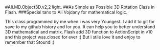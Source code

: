 #Ali.MD.Object3D.v2,2 light.
##As Simple as Possible 3D Rotation Class in Flash.
###Special tanx to Ali Vojdany for mathematical logic.

This class programmed by me when i was very Youngest.
I add it to git for save to my github history and for you.
It can help you to better understand 3D mathematical and matrix.
Flash add 3D function to ActionScript in v10 and this project was.closed for ever ;)
But i stile love it and enjoy to remember that Stound ;)